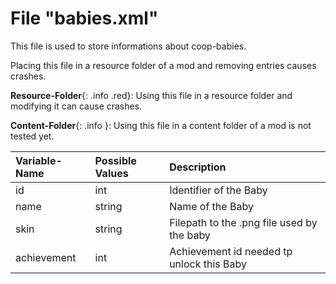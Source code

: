 # File "babies.xml"

This file is used to store informations about coop-babies.

Placing this file in a resource folder of a mod and removing entries causes crashes.

**Resource-Folder**{: .info .red}: Using this file in a resource folder and modifying it can cause crashes.

**Content-Folder**{: .info }: Using this file in a content folder of a mod is not tested yet.

| Variable-Name | Possible Values | Description |
|:--|:--|:--|
|id|int|Identifier of the Baby|
|name|string|Name of the Baby|
|skin|string|Filepath to the .png file used by the baby|
|achievement|int|Achievement id needed tp unlock this Baby|